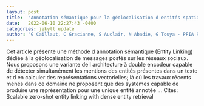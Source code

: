 ```yaml
---
layout: post
title:  "Annotation sémantique pour la géolocalisation d entités spatiales dans des tweets"
date:   2022-06-10 22:27:43 -0400
categories: jekyll update
author: "G Caillaut, C Gracianne, S Auclair, N Abadie, G Touya - PFIA Résilience et IA, 2022"
---
```

Cet article présente une méthode d annotation sémantique (Entity Linking) dédiée à la géolocalisation de messages postés sur les réseaux sociaux. Nous proposons une variante de l architecture à double encodeur capable de détecter simultanément les mentions des entités présentes dans un texte et d en calculer des représentations vectorielles; là où les travaux récents menés dans ce domaine ne proposent que des systèmes capable de produire une représentation pour une unique entité annotée …
Cites: ‪Scalable zero-shot entity linking with dense entity retrieval‬  